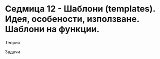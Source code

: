 # Седмица 12 - Шаблони (templates). Идея, особености, използване. Шаблони на функции.

Теория

Задачи
